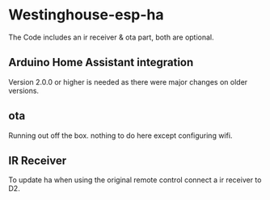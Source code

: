 # Westinghouse-esp-ha
The Code includes an ir receiver & ota part, both are optional. 

## Arduino Home Assistant integration
Version 2.0.0 or higher is needed as there were major changes on older versions.

## ota
Running out off the box. nothing to do here except configuring wifi.

## IR Receiver
To update ha when using the original remote control connect a ir receiver to D2.
